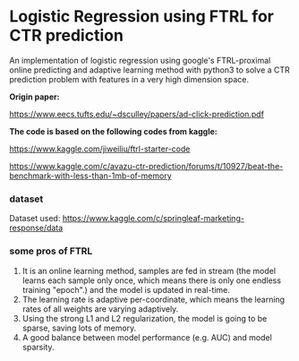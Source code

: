 # Logistic Regression using FTRL for CTR prediction

An implementation of logistic regression using google's FTRL-proximal online predicting and adaptive learning method with python3 to solve a CTR prediction problem with features in a very high dimension space.

**Origin paper:** 

https://www.eecs.tufts.edu/~dsculley/papers/ad-click-prediction.pdf 

**The code is based on the following codes from kaggle:**

https://www.kaggle.com/jiweiliu/ftrl-starter-code

https://www.kaggle.com/c/avazu-ctr-prediction/forums/t/10927/beat-the-benchmark-with-less-than-1mb-of-memory

### dataset
Dataset used: https://www.kaggle.com/c/springleaf-marketing-response/data

### some pros of FTRL
1. It is an online learning method, samples are fed in stream (the model learns each sample only once, which means there is only one endless training "epoch".) and the model is updated in real-time.
2. The learning rate is adaptive per-coordinate, which means the learning rates of all weights are varying adaptively.
3. Using the strong L1 and L2 regularization, the model is going to be sparse, saving lots of memory.
4. A good balance between model performance (e.g. AUC) and model sparsity.